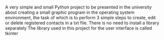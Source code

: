 A very simple and small Python project to be presented in the university about creating a small graphic program in the operating system environment, the task of which is to perform 3 simple steps to create, edit or delete registered contacts in a txt file.
There is no need to install a library separately 
The library used in this project for the user interface is called tkinter
